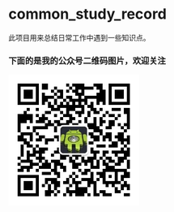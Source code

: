 # common_study_record
此项目用来总结日常工作中遇到一些知识点。

### 下面的是我的公众号二维码图片，欢迎关注

![图注:Android上下而求索](./img/qrcode_zdnuist.jpg)
